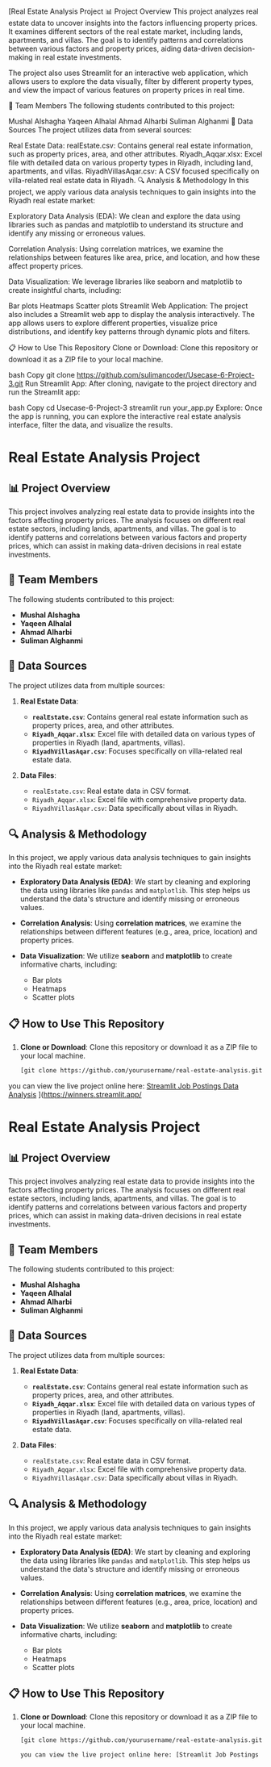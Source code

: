 [Real Estate Analysis Project
📊 Project Overview
This project analyzes real estate data to uncover insights into the factors influencing property prices. It examines different sectors of the real estate market, including lands, apartments, and villas. The goal is to identify patterns and correlations between various factors and property prices, aiding data-driven decision-making in real estate investments.

The project also uses Streamlit for an interactive web application, which allows users to explore the data visually, filter by different property types, and view the impact of various features on property prices in real time.

👥 Team Members
The following students contributed to this project:

Mushal Alshagha
Yaqeen Alhalal
Ahmad Alharbi
Suliman Alghanmi
📂 Data Sources
The project utilizes data from several sources:

Real Estate Data:
realEstate.csv: Contains general real estate information, such as property prices, area, and other attributes.
Riyadh_Aqqar.xlsx: Excel file with detailed data on various property types in Riyadh, including land, apartments, and villas.
RiyadhVillasAqar.csv: A CSV focused specifically on villa-related real estate data in Riyadh.
🔍 Analysis & Methodology
In this project, we apply various data analysis techniques to gain insights into the Riyadh real estate market:

Exploratory Data Analysis (EDA): We clean and explore the data using libraries such as pandas and matplotlib to understand its structure and identify any missing or erroneous values.

Correlation Analysis: Using correlation matrices, we examine the relationships between features like area, price, and location, and how these affect property prices.

Data Visualization: We leverage libraries like seaborn and matplotlib to create insightful charts, including:

Bar plots
Heatmaps
Scatter plots
Streamlit Web Application: The project also includes a Streamlit web app to display the analysis interactively. The app allows users to explore different properties, visualize price distributions, and identify key patterns through dynamic plots and filters.

📋 How to Use This Repository
Clone or Download: Clone this repository or download it as a ZIP file to your local machine.

bash
Copy
git clone https://github.com/sulimancoder/Usecase-6-Project-3.git
Run Streamlit App: After cloning, navigate to the project directory and run the Streamlit app:

bash
Copy
cd Usecase-6-Project-3
streamlit run your_app.py
Explore: Once the app is running, you can explore the interactive real estate analysis interface, filter the data, and visualize the results.

# Real Estate Analysis Project

## 📊 Project Overview
This project involves analyzing real estate data to provide insights into the factors affecting property prices. The analysis focuses on different real estate sectors, including lands, apartments, and villas. The goal is to identify patterns and correlations between various factors and property prices, which can assist in making data-driven decisions in real estate investments.

## 👥 Team Members
The following students contributed to this project:
- **Mushal Alshagha**
- **Yaqeen Alhalal**
- **Ahmad Alharbi**
- **Suliman Alghanmi**

## 📂 Data Sources
The project utilizes data from multiple sources:

1. **Real Estate Data**:
    - **`realEstate.csv`**: Contains general real estate information such as property prices, area, and other attributes.
    - **`Riyadh_Aqqar.xlsx`**: Excel file with detailed data on various types of properties in Riyadh (land, apartments, villas).
    - **`RiyadhVillasAqar.csv`**: Focuses specifically on villa-related real estate data.

2. **Data Files**:
    - `realEstate.csv`: Real estate data in CSV format.
    - `Riyadh_Aqqar.xlsx`: Excel file with comprehensive property data.
    - `RiyadhVillasAqar.csv`: Data specifically about villas in Riyadh.

## 🔍 Analysis & Methodology
In this project, we apply various data analysis techniques to gain insights into the Riyadh real estate market:

- **Exploratory Data Analysis (EDA)**: We start by cleaning and exploring the data using libraries like `pandas` and `matplotlib`. This step helps us understand the data's structure and identify missing or erroneous values.
  
- **Correlation Analysis**: Using **correlation matrices**, we examine the relationships between different features (e.g., area, price, location) and property prices.
  
- **Data Visualization**: We utilize **seaborn** and **matplotlib** to create informative charts, including:
  - Bar plots
  - Heatmaps
  - Scatter plots



## 📋 How to Use This Repository

1. **Clone or Download**: Clone this repository or download it as a ZIP file to your local machine.

   ```bash
   [git clone https://github.com/yourusername/real-estate-analysis.git](https://github.com/sulimancoder/Usecase-6-Project-3.git)

  you can view the live project online here: [Streamlit Job Postings Data Analysis](https://winners.streamlit.app/)
](https://winners.streamlit.app/


# Real Estate Analysis Project

## 📊 Project Overview
This project involves analyzing real estate data to provide insights into the factors affecting property prices. The analysis focuses on different real estate sectors, including lands, apartments, and villas. The goal is to identify patterns and correlations between various factors and property prices, which can assist in making data-driven decisions in real estate investments.

## 👥 Team Members
The following students contributed to this project:
- **Mushal Alshagha**
- **Yaqeen Alhalal**
- **Ahmad Alharbi**
- **Suliman Alghanmi**

## 📂 Data Sources
The project utilizes data from multiple sources:

1. **Real Estate Data**:
    - **`realEstate.csv`**: Contains general real estate information such as property prices, area, and other attributes.
    - **`Riyadh_Aqqar.xlsx`**: Excel file with detailed data on various types of properties in Riyadh (land, apartments, villas).
    - **`RiyadhVillasAqar.csv`**: Focuses specifically on villa-related real estate data.

2. **Data Files**:
    - `realEstate.csv`: Real estate data in CSV format.
    - `Riyadh_Aqqar.xlsx`: Excel file with comprehensive property data.
    - `RiyadhVillasAqar.csv`: Data specifically about villas in Riyadh.

## 🔍 Analysis & Methodology
In this project, we apply various data analysis techniques to gain insights into the Riyadh real estate market:

- **Exploratory Data Analysis (EDA)**: We start by cleaning and exploring the data using libraries like `pandas` and `matplotlib`. This step helps us understand the data's structure and identify missing or erroneous values.
  
- **Correlation Analysis**: Using **correlation matrices**, we examine the relationships between different features (e.g., area, price, location) and property prices.
  
- **Data Visualization**: We utilize **seaborn** and **matplotlib** to create informative charts, including:
  - Bar plots
  - Heatmaps
  - Scatter plots



## 📋 How to Use This Repository

1. **Clone or Download**: Clone this repository or download it as a ZIP file to your local machine.

   ```bash
   [git clone https://github.com/yourusername/real-estate-analysis.git](https://github.com/sulimancoder/Usecase-6-Project-3.git))

   you can view the live project online here: [Streamlit Job Postings Data Analysis]([https://usecase-5mushal.streamlit.app/#4d75a39d](https://winners.streamlit.app/))
